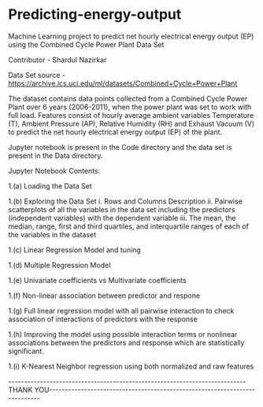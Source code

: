 # Predicting-energy-output
Machine  Learning project to predict net hourly electrical energy output (EP) using the Combined Cycle Power Plant Data Set

Contributor - Shardul Nazirkar

Data Set source - https://archive.ics.uci.edu/ml/datasets/Combined+Cycle+Power+Plant

The dataset contains data points collected from a Combined Cycle Power Plant over
6 years (2006-2011), when the power plant was set to work with full load. Features
consist of hourly average ambient variables Temperature (T), Ambient Pressure (AP),
Relative Humidity (RH) and Exhaust Vacuum (V) to predict the net hourly electrical
energy output (EP) of the plant.

Jupyter notebook is present in the Code directory and the data set is present in the Data directory.

Jupyter Notebook Contents:

1.(a) Loading the Data Set

1.(b) Exploring the Data Set
  i.   Rows and Columns Description
  ii.  Pairwise scatterplots of all the variables in the data set including the predictors (independent variables) with the dependent variable
  iii. The mean, the median, range, first and third quartiles, and interquartile ranges of each of the variables in the dataset
  
1.(c) Linear Regression Model and tuning

1.(d) Multiple Regression Model

1.(e) Univariate coefficients vs Multivariate coefficients

1.(f) Non-linear association between predictor and respone

1.(g) Full linear regression model with all pairwise interaction to check association of interactions of predictors with the response

1.(h) Improving the model using possible interaction terms or nonlinear associations between the predictors and response which are statistically significant.

1.(i) K-Nearest Neighbor regression using both normalized and raw features



---------------------------------------------------------------------------THANK YOU---------------------------------------------------------------------------
